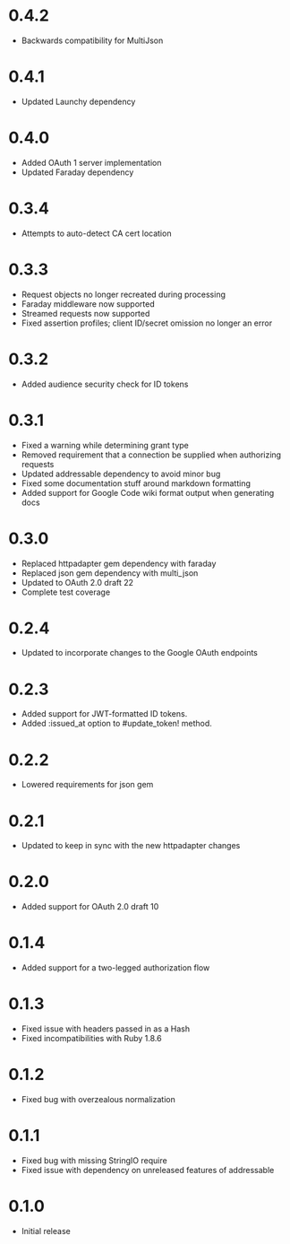 # 0.4.2

* Backwards compatibility for MultiJson

# 0.4.1

* Updated Launchy dependency

# 0.4.0

* Added OAuth 1 server implementation
* Updated Faraday dependency

# 0.3.4

* Attempts to auto-detect CA cert location

# 0.3.3

* Request objects no longer recreated during processing
* Faraday middleware now supported
* Streamed requests now supported
* Fixed assertion profiles; client ID/secret omission no longer an error

# 0.3.2

* Added audience security check for ID tokens

# 0.3.1

* Fixed a warning while determining grant type
* Removed requirement that a connection be supplied when authorizing requests
* Updated addressable dependency to avoid minor bug
* Fixed some documentation stuff around markdown formatting
* Added support for Google Code wiki format output when generating docs

# 0.3.0

* Replaced httpadapter gem dependency with faraday
* Replaced json gem dependency with multi_json
* Updated to OAuth 2.0 draft 22
* Complete test coverage

# 0.2.4

* Updated to incorporate changes to the Google OAuth endpoints

# 0.2.3

* Added support for JWT-formatted ID tokens.
* Added :issued_at option to #update_token! method.

# 0.2.2

* Lowered requirements for json gem

# 0.2.1

* Updated to keep in sync with the new httpadapter changes

# 0.2.0

* Added support for OAuth 2.0 draft 10

# 0.1.4

* Added support for a two-legged authorization flow

# 0.1.3

* Fixed issue with headers passed in as a Hash
* Fixed incompatibilities with Ruby 1.8.6

# 0.1.2

* Fixed bug with overzealous normalization

# 0.1.1

* Fixed bug with missing StringIO require
* Fixed issue with dependency on unreleased features of addressable

# 0.1.0

* Initial release
